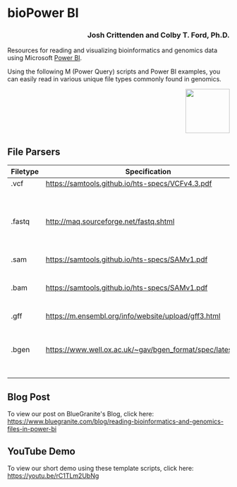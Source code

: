 # bioPower BI

<h3 align="right">Josh Crittenden and Colby T. Ford, Ph.D.</h3>

Resources for reading and visualizing bioinformatics and genomics data using Microsoft [Power BI](powerbi.com).

Using the following M (Power Query) scripts and Power BI examples, you can easily read in various unique file types commonly found in genomics.

<p align="right"><img src="https://raw.githubusercontent.com/colbyford/bioPowerBI/master/img/icon.png" width="100px"></p>

## File Parsers

| Filetype 	| Specification                                    	| Directory    	                | Notes                               |
|----------	|--------------------------------------------------	|-------------------------------|-------------------------------------|
| .vcf     	| https://samtools.github.io/hts-specs/VCFv4.3.pdf 	| [\vcf](vcf)         	        |                                     |
| .fastq   	| http://maq.sourceforge.net/fastq.shtml           	| [\fastq](fastq)       	      | For analysis, this file's sequences should likely be aligned. |
| .sam     	| https://samtools.github.io/hts-specs/SAMv1.pdf   	| [\sam](sam) 	       	        |                                     |
| .bam     	| https://samtools.github.io/hts-specs/SAMv1.pdf   	| [\bam](bam)       	          | Requires the `Rsamtools` R package. |
| .gff     	| https://m.ensembl.org/info/website/upload/gff3.html   	| [\gff3](gff3) 	       	|                                     |
| .bgen    	| https://www.well.ox.ac.uk/~gav/bgen_format/spec/latest.html   	| [\bgen](bgen)   | Requires the `rbgen` R package.<br> _Work in progress..._      |

## Blog Post
To view our post on BlueGranite's Blog, click here: https://www.bluegranite.com/blog/reading-bioinformatics-and-genomics-files-in-power-bi

## YouTube Demo
To view our short demo using these template scripts, click here: https://youtu.be/rC1TLm2UbNg
